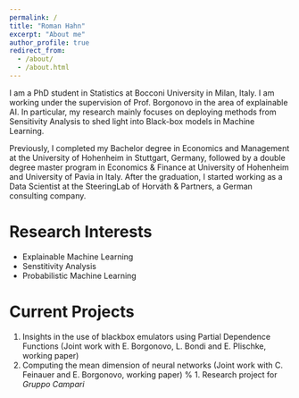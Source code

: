 ```yaml
---
permalink: /
title: "Roman Hahn"
excerpt: "About me"
author_profile: true
redirect_from: 
  - /about/
  - /about.html
---
```


I am a PhD student in Statistics at Bocconi University in Milan, Italy. I am working under the supervision of Prof. Borgonovo in the area of explainable AI. In particular, my research mainly focuses on deploying methods from Sensitivity Analysis to shed light into Black-box models in Machine Learning.

Previously, I completed my Bachelor degree in Economics and Management at the University of Hohenheim in Stuttgart, Germany, followed by a double degree master program in Economics & Finance at University of Hohenheim and University of Pavia in Italy. After the graduation, I started working as a Data Scientist at the SteeringLab of Horváth & Partners, a German consulting company.

Research Interests
======
* Explainable Machine Learning
* Senstitivity Analysis
* Probabilistic Machine Learning


Current Projects
======
1. Insights in the use of blackbox emulators using Partial Dependence Functions (Joint work with E. Borgonovo, L. Bondi and E. Plischke, working paper)
1. Computing the mean dimension of neural networks (Joint work with C. Feinauer and E. Borgonovo, working paper)
% 1. Research project for *Gruppo Campari*



